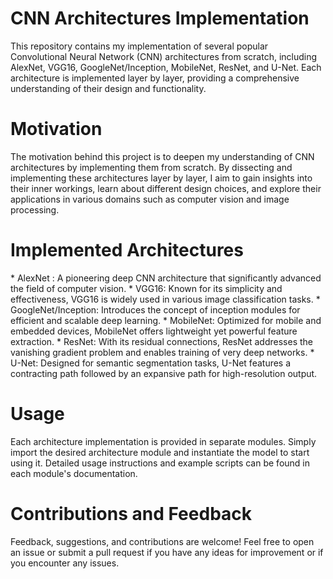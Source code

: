 <h1> CNN Architectures Implementation </h1>
This repository contains my implementation of several popular Convolutional Neural Network (CNN) architectures from scratch, including AlexNet, VGG16, GoogleNet/Inception, MobileNet, ResNet, and U-Net. Each architecture is implemented layer by layer, providing a comprehensive understanding of their design and functionality.

<h1> Motivation</h1>
The motivation behind this project is to deepen my understanding of CNN architectures by implementing them from scratch. By dissecting and implementing these architectures layer by layer, I aim to gain insights into their inner workings, learn about different design choices, and explore their applications in various domains such as computer vision and image processing.

<h1> Implemented Architectures </h1>
 * AlexNet : A pioneering deep CNN architecture that significantly advanced the field of computer vision.
 * VGG16: Known for its simplicity and effectiveness, VGG16 is widely used in various image classification tasks.
 * GoogleNet/Inception: Introduces the concept of inception modules for efficient and scalable deep learning.
 * MobileNet: Optimized for mobile and embedded devices, MobileNet offers lightweight yet powerful feature extraction.
 * ResNet: With its residual connections, ResNet addresses the vanishing gradient problem and enables training of very deep networks.
 * U-Net: Designed for semantic segmentation tasks, U-Net features a contracting path followed by an expansive path for high-resolution output.

<h1> Usage </h1>
Each architecture implementation is provided in separate modules. Simply import the desired architecture module and instantiate the model to start using it. Detailed usage instructions and example scripts can be found in each module's documentation.

<h1> Contributions and Feedback </h1>
Feedback, suggestions, and contributions are welcome! Feel free to open an issue or submit a pull request if you have any ideas for improvement or if you encounter any issues.



